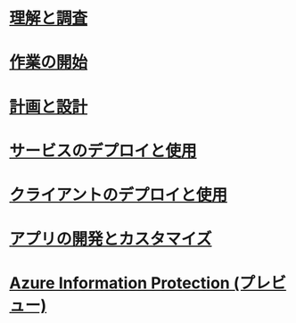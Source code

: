 # [理解と調査](/information-protection/understand-explore/what-is-azure-information-protection)
# [作業の開始](/information-protection/get-started/requirements-azure-rms)
# [計画と設計](/information-protection/plan-design/deployment-roadmap)
# [サービスのデプロイと使用](/information-protection/deploy-use/activate-service)
# [クライアントのデプロイと使用](/information-protection/rms-client/use-client)
# [アプリの開発とカスタマイズ](/information-protection/develop/developers-guide)
# [Azure Information Protection (プレビュー)](/information-protection/understand-explore/what-is-azure-information-protection)


<!--HONumber=Sep16_HO4-->


